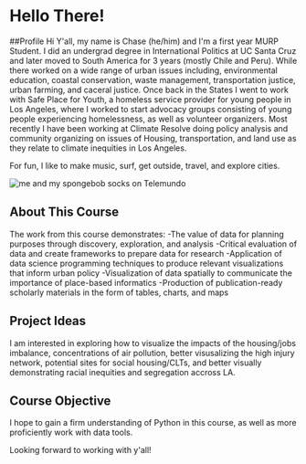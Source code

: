 # Hello There!

##Profile
Hi Y'all, my name is Chase (he/him) and I'm a first year MURP Student. I did an undergrad degree in International Politics at UC Santa Cruz and later moved to South America for 3 years (mostly Chile and Peru). While there worked on a wide range of urban issues including, environmental education, coastal conservation, waste management, transportation justice, urban farming, and caceral justice. Once back in the States I went to work with Safe Place for Youth, a homeless service provider for young people in Los Angeles, where I worked to start advocacy groups consisting of young people experiencing homelessness, as well as volunteer organizers. Most recently I have been working at Climate Resolve doing policy analysis and community organizing on issues of Housing, transportation, and land use as they relate to climate inequities in Los Angeles.

For fun, I like to make music, surf, get outside, travel, and explore cities. 

![me and my spongebob socks on Telemundo](https://media.licdn.com/dms/image/C5622AQGQKKZUnctScg/feedshare-shrink_800/0/1637026648297?e=1676505600&v=beta&t=bOgwHPyGl3KwxAMkLXgl4wZaqPPLvGb5ZNU7RCY8z-k)

## About This Course
The work from this course demonstrates:
  -The value of data for planning purposes through discovery, exploration, and analysis
  -Critical evaluation of data and create frameworks to prepare data for research
  -Application of data science programming techniques to produce relevant visualizations that inform urban policy
  -Visualization of data spatially to communicate the importance of place-based informatics
  -Production of publication-ready scholarly materials in the form of tables, charts, and maps
  
## Project Ideas
I am interested in exploring how to visualize the impacts of the housing/jobs imbalance, concentrations of air pollution, better visusalizing the high injury network, potential sites for social housing/CLTs, and better visually demonstrating racial inequities and segregation accross LA. 
  
## Course Objective
I hope to gain a firm understanding of Python in this course, as well as more proficiently work with data tools. 

Looking forward to working with y'all! 
